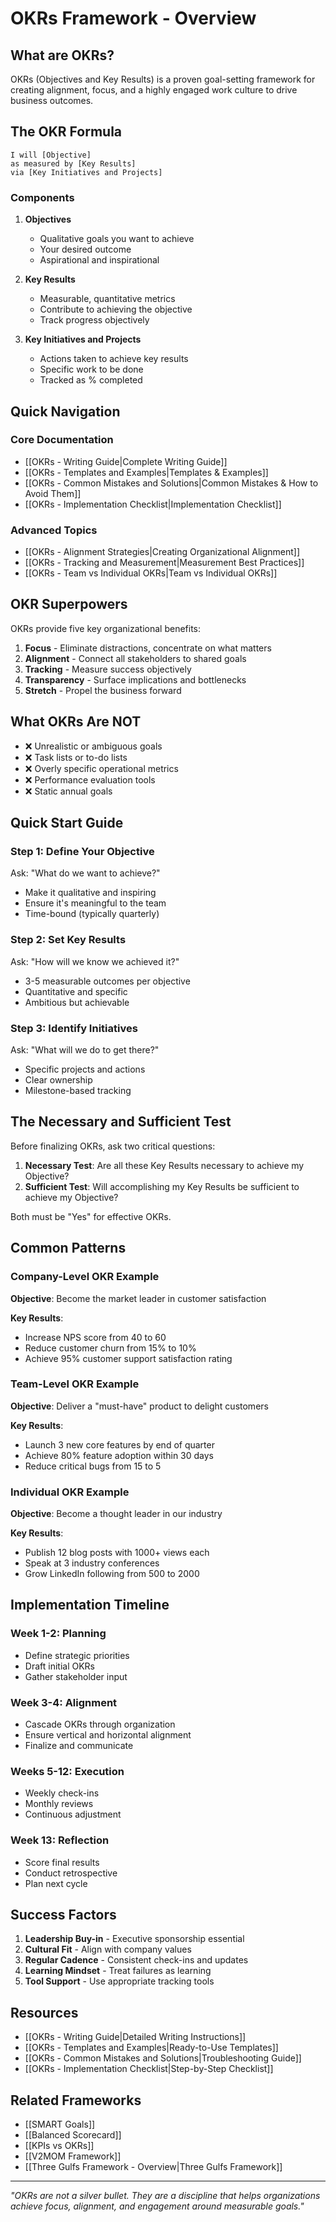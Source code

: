# OKRs Framework - Overview

## What are OKRs?

OKRs (Objectives and Key Results) is a proven goal-setting framework for creating alignment, focus, and a highly engaged work culture to drive business outcomes.

## The OKR Formula

```
I will [Objective] 
as measured by [Key Results]
via [Key Initiatives and Projects]
```

### Components

1. **Objectives**
   - Qualitative goals you want to achieve
   - Your desired outcome
   - Aspirational and inspirational

2. **Key Results**
   - Measurable, quantitative metrics
   - Contribute to achieving the objective
   - Track progress objectively

3. **Key Initiatives and Projects**
   - Actions taken to achieve key results
   - Specific work to be done
   - Tracked as % completed

## Quick Navigation

### Core Documentation
- [[OKRs - Writing Guide|Complete Writing Guide]]
- [[OKRs - Templates and Examples|Templates & Examples]]
- [[OKRs - Common Mistakes and Solutions|Common Mistakes & How to Avoid Them]]
- [[OKRs - Implementation Checklist|Implementation Checklist]]

### Advanced Topics
- [[OKRs - Alignment Strategies|Creating Organizational Alignment]]
- [[OKRs - Tracking and Measurement|Measurement Best Practices]]
- [[OKRs - Team vs Individual OKRs|Team vs Individual OKRs]]

## OKR Superpowers

OKRs provide five key organizational benefits:

1. **Focus** - Eliminate distractions, concentrate on what matters
2. **Alignment** - Connect all stakeholders to shared goals
3. **Tracking** - Measure success objectively
4. **Transparency** - Surface implications and bottlenecks
5. **Stretch** - Propel the business forward

## What OKRs Are NOT

- ❌ Unrealistic or ambiguous goals
- ❌ Task lists or to-do lists
- ❌ Overly specific operational metrics
- ❌ Performance evaluation tools
- ❌ Static annual goals

## Quick Start Guide

### Step 1: Define Your Objective
Ask: "What do we want to achieve?"
- Make it qualitative and inspiring
- Ensure it's meaningful to the team
- Time-bound (typically quarterly)

### Step 2: Set Key Results
Ask: "How will we know we achieved it?"
- 3-5 measurable outcomes per objective
- Quantitative and specific
- Ambitious but achievable

### Step 3: Identify Initiatives
Ask: "What will we do to get there?"
- Specific projects and actions
- Clear ownership
- Milestone-based tracking

## The Necessary and Sufficient Test

Before finalizing OKRs, ask two critical questions:

1. **Necessary Test**: Are all these Key Results necessary to achieve my Objective?
2. **Sufficient Test**: Will accomplishing my Key Results be sufficient to achieve my Objective?

Both must be "Yes" for effective OKRs.

## Common Patterns

### Company-Level OKR Example
**Objective**: Become the market leader in customer satisfaction

**Key Results**:
- Increase NPS score from 40 to 60
- Reduce customer churn from 15% to 10%
- Achieve 95% customer support satisfaction rating

### Team-Level OKR Example
**Objective**: Deliver a "must-have" product to delight customers

**Key Results**:
- Launch 3 new core features by end of quarter
- Achieve 80% feature adoption within 30 days
- Reduce critical bugs from 15 to 5

### Individual OKR Example
**Objective**: Become a thought leader in our industry

**Key Results**:
- Publish 12 blog posts with 1000+ views each
- Speak at 3 industry conferences
- Grow LinkedIn following from 500 to 2000

## Implementation Timeline

### Week 1-2: Planning
- Define strategic priorities
- Draft initial OKRs
- Gather stakeholder input

### Week 3-4: Alignment
- Cascade OKRs through organization
- Ensure vertical and horizontal alignment
- Finalize and communicate

### Weeks 5-12: Execution
- Weekly check-ins
- Monthly reviews
- Continuous adjustment

### Week 13: Reflection
- Score final results
- Conduct retrospective
- Plan next cycle

## Success Factors

1. **Leadership Buy-in** - Executive sponsorship essential
2. **Cultural Fit** - Align with company values
3. **Regular Cadence** - Consistent check-ins and updates
4. **Learning Mindset** - Treat failures as learning
5. **Tool Support** - Use appropriate tracking tools

## Resources

- [[OKRs - Writing Guide|Detailed Writing Instructions]]
- [[OKRs - Templates and Examples|Ready-to-Use Templates]]
- [[OKRs - Common Mistakes and Solutions|Troubleshooting Guide]]
- [[OKRs - Implementation Checklist|Step-by-Step Checklist]]

## Related Frameworks

- [[SMART Goals]]
- [[Balanced Scorecard]]
- [[KPIs vs OKRs]]
- [[V2MOM Framework]]
- [[Three Gulfs Framework - Overview|Three Gulfs Framework]]

---

*"OKRs are not a silver bullet. They are a discipline that helps organizations achieve focus, alignment, and engagement around measurable goals."*